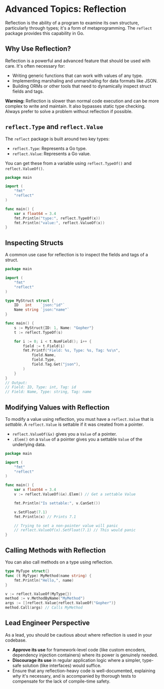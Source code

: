 # Advanced Topics: Reflection

Reflection is the ability of a program to examine its own structure, particularly through types; it's a form of metaprogramming. The `reflect` package provides this capability in Go.

## Why Use Reflection?

Reflection is a powerful and advanced feature that should be used with care. It's often necessary for:
- Writing generic functions that can work with values of any type.
- Implementing marshaling and unmarshaling for data formats like JSON.
- Building ORMs or other tools that need to dynamically inspect struct fields and tags.

**Warning:** Reflection is slower than normal code execution and can be more complex to write and maintain. It also bypasses static type checking. Always prefer to solve a problem without reflection if possible.

## `reflect.Type` and `reflect.Value`

The `reflect` package is built around two key types:
- `reflect.Type`: Represents a Go type.
- `reflect.Value`: Represents a Go value.

You can get these from a variable using `reflect.TypeOf()` and `reflect.ValueOf()`.

```go
package main

import (
    "fmt"
    "reflect"
)

func main() {
    var x float64 = 3.4
    fmt.Println("type:", reflect.TypeOf(x))
    fmt.Println("value:", reflect.ValueOf(x))
}
```

## Inspecting Structs

A common use case for reflection is to inspect the fields and tags of a struct.

```go
package main

import (
    "fmt"
    "reflect"
)

type MyStruct struct {
    ID   int    `json:"id"`
    Name string `json:"name"`
}

func main() {
    s := MyStruct{ID: 1, Name: "Gopher"}
    t := reflect.TypeOf(s)

    for i := 0; i < t.NumField(); i++ {
        field := t.Field(i)
        fmt.Printf("Field: %s, Type: %s, Tag: %s\n",
            field.Name,
            field.Type,
            field.Tag.Get("json"),
        )
    }
}
// Output:
// Field: ID, Type: int, Tag: id
// Field: Name, Type: string, Tag: name
```

## Modifying Values with Reflection

To modify a value using reflection, you must have a `reflect.Value` that is *settable*. A `reflect.Value` is settable if it was created from a pointer.

- `reflect.ValueOf(&x)` gives you a `Value` of a pointer.
- `.Elem()` on a `Value` of a pointer gives you a settable `Value` of the underlying data.

```go
package main

import (
    "fmt"
    "reflect"
)

func main() {
    var x float64 = 3.4
    v := reflect.ValueOf(&x).Elem() // Get a settable Value

    fmt.Println("Is settable:", v.CanSet())

    v.SetFloat(7.1)
    fmt.Println(x) // Prints 7.1

    // Trying to set a non-pointer value will panic
    // reflect.ValueOf(x).SetFloat(7.1) // This would panic
}
```

## Calling Methods with Reflection

You can also call methods on a type using reflection.

```go
type MyType struct{}
func (t MyType) MyMethod(name string) {
    fmt.Println("Hello,", name)
}

v := reflect.ValueOf(MyType{})
method := v.MethodByName("MyMethod")
args := []reflect.Value{reflect.ValueOf("Gopher")}
method.Call(args) // Calls MyMethod
```

## Lead Engineer Perspective

As a lead, you should be cautious about where reflection is used in your codebase.
- **Approve its use** for framework-level code (like custom encoders, dependency injection containers) where its power is genuinely needed.
- **Discourage its use** in regular application logic where a simpler, type-safe solution (like interfaces) would suffice.
- Ensure that any reflection-heavy code is well-documented, explaining *why* it's necessary, and is accompanied by thorough tests to compensate for the lack of compile-time safety. 